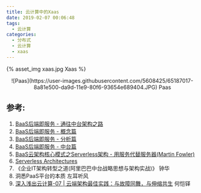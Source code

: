 ```yaml
---
title: 云计算中的Xaas
date: 2019-02-07 00:06:48
tags:
  - 云计算
categories:
  - 分布式
  - 云计算  
  - xaas
---
```


<p></p>
<!-- more -->

{% asset_img  xaas.jpg Xaas %}


<div style="text-align: center;">
![Paas](https://user-images.githubusercontent.com/5608425/65187017-8a81e500-da9d-11e9-80f6-93654e689404.JPG)
Paas
</div>



## 参考:
1. [BaaS后端即服务 - 通往中台架构之路](https://yq.aliyun.com/articles/2918)
2. [BaaS后端即服务 - 概念篇](https://yq.aliyun.com/articles/8521)
3. [BaaS后端即服务 - 分析篇](https://yq.aliyun.com/articles/8522)
4. [BaaS后端即服务 - 中台篇](https://yq.aliyun.com/articles/8523)
5. [BaaS云架构核心模式之Serverless架构 - 用服务代替服务器(Martin Fowler)](https://yq.aliyun.com/articles/57221)
6. [Serverless Architectures](https://martinfowler.com/articles/serverless.html)
7. 《企业IT架构转型之道(阿里巴巴中台战略思想与架构实战)》 钟华
8. 洞悉PaaS平台的本质  左耳听风
9. [深入浅出云计算-07 | 云端架构最佳实践：与故障同舞，与伸缩共生]()  何恺铎

